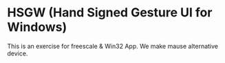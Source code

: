 # HSGW (Hand Signed Gesture UI for Windows)

This is an exercise for freescale & Win32 App.
We make mause alternative device.

